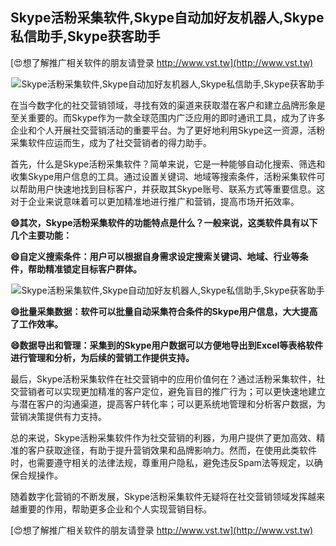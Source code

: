 ## **Skype活粉采集软件,Skype自动加好友机器人,Skype私信助手,Skype获客助手**

[😍想了解推广相关软件的朋友请登录 http://www.vst.tw](http://www.vst.tw)

 <center><img src="https://vst.tw/MP4/tuiguang/png/4.png" alt="Skype活粉采集软件,Skype自动加好友机器人,Skype私信助手,Skype获客助手"></center>

在当今数字化的社交营销领域，寻找有效的渠道来获取潜在客户和建立品牌形象是至关重要的。而Skype作为一款全球范围内广泛应用的即时通讯工具，成为了许多企业和个人开展社交营销活动的重要平台。为了更好地利用Skype这一资源，活粉采集软件应运而生，成为了社交营销者的得力助手。

首先，什么是Skype活粉采集软件？简单来说，它是一种能够自动化搜索、筛选和收集Skype用户信息的工具。通过设置关键词、地域等搜索条件，活粉采集软件可以帮助用户快速地找到目标客户，并获取其Skype账号、联系方式等重要信息。这对于企业来说意味着可以更加精准地进行推广和营销，提高市场开拓效率。

**😄其次，Skype活粉采集软件的功能特点是什么？一般来说，这类软件具有以下几个主要功能：**

**😄自定义搜索条件：用户可以根据自身需求设定搜索关键词、地域、行业等条件，帮助精准锁定目标客户群体。**

 <center><img src="https://vst.tw/MP4/tuiguang/png/1.png" alt="Skype活粉采集软件,Skype自动加好友机器人,Skype私信助手,Skype获客助手"></center>

**😄批量采集数据：软件可以批量自动采集符合条件的Skype用户信息，大大提高了工作效率。**

**😄数据导出和管理：采集到的Skype用户数据可以方便地导出到Excel等表格软件进行管理和分析，为后续的营销工作提供支持。**

最后，Skype活粉采集软件在社交营销中的应用价值何在？通过活粉采集软件，社交营销者可以实现更加精准的客户定位，避免盲目的推广行为；可以更快速地建立与潜在客户的沟通渠道，提高客户转化率；可以更系统地管理和分析客户数据，为营销决策提供有力支持。

总的来说，Skype活粉采集软件作为社交营销的利器，为用户提供了更加高效、精准的客户获取途径，有助于提升营销效果和品牌影响力。然而，在使用此类软件时，也需要遵守相关的法律法规，尊重用户隐私，避免违反Spam法等规定，以确保合规操作。

随着数字化营销的不断发展，Skype活粉采集软件无疑将在社交营销领域发挥越来越重要的作用，帮助更多企业和个人实现营销目标。

[😍想了解推广相关软件的朋友请登录 http://www.vst.tw](http://www.vst.tw)



